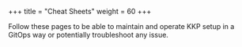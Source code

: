 +++
title = "Cheat Sheets"
weight = 60
+++

Follow these pages to be able to maintain and operate KKP setup in a GitOps way
or potentially troubleshoot any issue.
